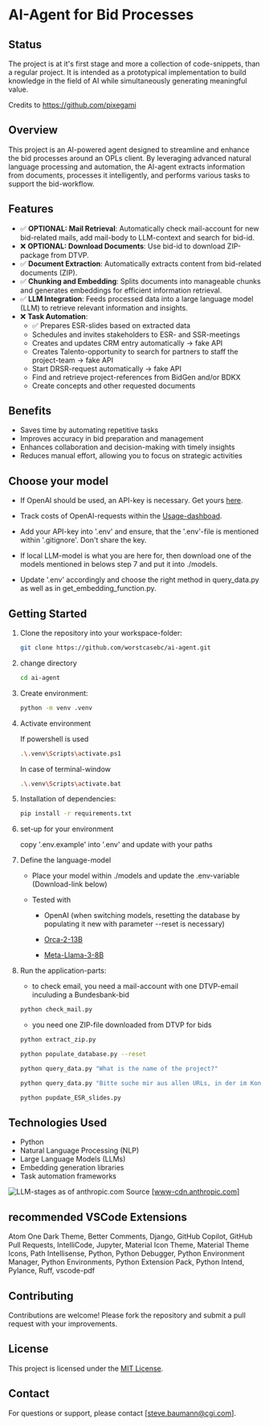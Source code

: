 # AI-Agent for Bid Processes

## Status

The project is at it's first stage and more a collection of code-snippets, than a regular project. It is intended as a prototypical implementation to build knowledge in the field of AI while simultaneously generating meaningful value. 

Credits to https://github.com/pixegami

## Overview

This project is an AI-powered agent designed to streamline and enhance the bid processes around an OPLs client. By leveraging advanced natural language processing and automation, the AI-agent extracts information from documents, processes it intelligently, and performs various tasks to support the bid-workflow.

## Features

- &#9989; **OPTIONAL: Mail Retrieval**: Automatically check mail-account for new bid-related mails, add mail-body to LLM-context and search for bid-id.
- &#10060; **OPTIONAL: Download Documents**: Use bid-id to download ZIP-package from DTVP.
- &#9989; **Document Extraction**: Automatically extracts content from bid-related documents (ZIP).
- &#9989; **Chunking and Embedding**: Splits documents into manageable chunks and generates embeddings for efficient information retrieval.
- &#9989; **LLM Integration**: Feeds processed data into a large language model (LLM) to retrieve relevant information and insights.
- &#10060; **Task Automation**:
    - &#9989; Prepares ESR-slides based on extracted data
    - Schedules and invites stakeholders to ESR- and SSR-meetings
    - Creates and updates CRM entry automatically -> fake API
    - Creates Talento-opportunity to search for partners to staff the project-team -> fake API
    - Start DRSR-request automatically -> fake API
    - Find and retrieve project-references from BidGen and/or BDKX
    - Create concepts and other requested documents

## Benefits

- Saves time by automating repetitive tasks
- Improves accuracy in bid preparation and management
- Enhances collaboration and decision-making with timely insights
- Reduces manual effort, allowing you to focus on strategic activities

## Choose your model

- If OpenAI should be used, an API-key is necessary. Get yours [here](https://platform.openai.com/).
- Track costs of OpenAI-requests within the [Usage-dashboad](https://platform.openai.com/usage).
- Add your API-key into '.env' and ensure, that the '.env'-file is mentioned within '.gitignore'. Don't share the key.

- If local LLM-model is what you are here for, then download one of the models mentioned in belows step 7 and put it into ./models. 

- Update '.env' accordingly and choose the right method in query_data.py as well as in get_embedding_function.py.

## Getting Started

1. Clone the repository into your workspace-folder:
     ```bash
     git clone https://github.com/worstcasebc/ai-agent.git
     ```

2. change directory
     ```bash
     cd ai-agent
     ```

3. Create environment:
     ```bash
     python -m venv .venv
     ```

4. Activate environment
     
     If powershell is used
     ```bash
     .\.venv\Scripts\activate.ps1
     ```
     In case of terminal-window
     ```bash
     .\.venv\Scripts\activate.bat
     ```

5. Installation of dependencies:
     ```bash
     pip install -r requirements.txt
     ```

6. set-up for your environment

     copy '.env.example' into '.env' and update with your paths

7. Define the language-model

     * Place your model within ./models and update the .env-variable (Download-link below)
     
     * Tested with

          * OpenAI (when switching models, resetting the database by populating it new with parameter --reset is necessary)

          * [Orca-2-13B](https://huggingface.co/TheBloke/Orca-2-13B-GGUF/blob/main/orca-2-13b.Q4_0.gguf)

          * [Meta-Llama-3-8B](https://huggingface.co/QuantFactory/Meta-Llama-3-8B-Instruct-GGUF/blob/main/Meta-Llama-3-8B-Instruct.Q4_0.gguf)

8. Run the application-parts:
     
     - to check email, you need a mail-account with one DTVP-email inculuding a Bundesbank-bid
     ```bash
     python check_mail.py
     ```

     - you need one ZIP-file downloaded from DTVP for bids
     ```bash
     python extract_zip.py
     ```
     ```bash
     python populate_database.py --reset
     ```
     ```bash
     python query_data.py "What is the name of the project?"
     ```
      ```bash
     python query_data.py "Bitte suche mir aus allen URLs, in der im Kontext bereitgestellten Mail von DTVP, diejenige URL heraus, die zur Projektanfrage der Deutschen Bundesbank, Zentralbereich Beschaffungen gehört und exztrahiere mir die in dieser URL genannte ID, welche mit 'CX beginnt."
     ```
     ```bash
     python pupdate_ESR_slides.py
     ```

## Technologies Used

- Python
- Natural Language Processing (NLP)
- Large Language Models (LLMs)
- Embedding generation libraries
- Task automation frameworks

![LLM-stages as of anthropic.com](https://www-cdn.anthropic.com/images/4zrzovbb/website/7418719e3dab222dccb379b8879e1dc08ad34c78-2401x1000.png)
Source [www-cdn.anthropic.com] 

## recommended VSCode Extensions

Atom One Dark Theme, Better Comments, Django, GitHub Copilot, GitHub Pull Requests, IntelliCode, Jupyter, Material Icon Theme, Material Theme Icons, Path Intellisense, Python,
Python Debugger, Python Environment Manager, Python Environments, Python Extension Pack, Python Intend, Pylance, Ruff, vscode-pdf

## Contributing

Contributions are welcome! Please fork the repository and submit a pull request with your improvements.

## License

This project is licensed under the [MIT License](LICENSE).

## Contact

For questions or support, please contact [steve.baumann@cgi.com].
